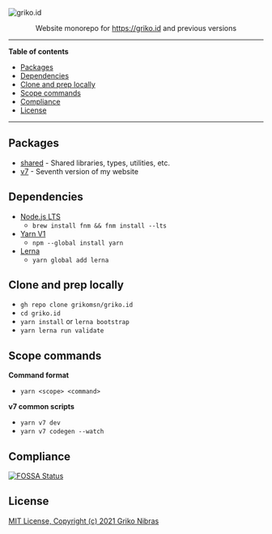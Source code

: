 <!-- markdownlint-disable MD033 MD036 MD041 -->

![griko.id](https://www.datocms-assets.com/42475/1619221965-social.png)

<div align="center">

Website monorepo for <https://griko.id> and previous versions

</div>

---

**Table of contents**

- [Packages](#packages)
- [Dependencies](#dependencies)
- [Clone and prep locally](#clone-and-prep-locally)
- [Scope commands](#scope-commands)
- [Compliance](#compliance)
- [License](#license)

---

## Packages

- [shared](./packages/shared) - Shared libraries, types, utilities, etc.
- [v7](./packages/v7) - Seventh version of my website

## Dependencies

- [Node.js LTS](https://nodejs.org)
  - `brew install fnm && fnm install --lts`
- [Yarn V1](https://classic.yarnpkg.com/lang/en)
  - `npm --global install yarn`
- [Lerna](https://github.com/lerna/lerna)
  - `yarn global add lerna`

## Clone and prep locally

- `gh repo clone grikomsn/griko.id`
- `cd griko.id`
- `yarn install` or `lerna bootstrap`
- `yarn lerna run validate`

## Scope commands

**Command format**

- `yarn <scope> <command>`

**v7 common scripts**

- `yarn v7 dev`
- `yarn v7 codegen --watch`

## Compliance

[![FOSSA Status](https://app.fossa.com/api/projects/git%2Bgithub.com%2Fgrikomsn%2Fgriko.id.svg?type=large)](https://app.fossa.com/projects/git%2Bgithub.com%2Fgrikomsn%2Fgriko.id?ref=badge_large)

## License

[MIT License, Copyright (c) 2021 Griko Nibras](./LICENSE)
